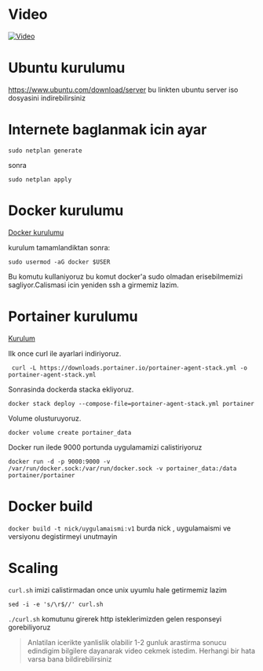 # Video 
[![Video ](https://img.youtube.com/vi/w_LbFA1_RXg/0.jpg)](https://youtu.be/w_LbFA1_RXg)
# Ubuntu kurulumu
https://www.ubuntu.com/download/server
bu linkten ubuntu server iso dosyasini indirebilirsiniz

# Internete baglanmak icin ayar
`sudo netplan generate`

sonra

`sudo netplan apply`

# Docker kurulumu
[Docker kurulumu](https://docs.docker.com/install/linux/docker-ce/ubuntu/#install-using-the-repository)

kurulum tamamlandiktan sonra:

`sudo usermod -aG docker $USER`

Bu komutu kullaniyoruz bu komut docker'a sudo olmadan erisebilmemizi sagliyor.Calismasi icin yeniden ssh a girmemiz lazim.

# Portainer kurulumu
[Kurulum](https://www.portainer.io/installation/)

Ilk once curl ile ayarlari indiriyoruz.

` curl -L https://downloads.portainer.io/portainer-agent-stack.yml -o portainer-agent-stack.yml`

Sonrasinda dockerda stacka ekliyoruz.

`docker stack deploy --compose-file=portainer-agent-stack.yml portainer`

Volume olusturuyoruz.

`docker volume create portainer_data`

Docker run ilede 9000 portunda uygulamamizi calistiriyoruz

`docker run -d -p 9000:9000 -v /var/run/docker.sock:/var/run/docker.sock -v portainer_data:/data portainer/portainer`


# Docker build 

`docker build -t nick/uygulamaismi:v1` burda nick , uygulamaismi ve versiyonu degistirmeyi unutmayin

# Scaling

`curl.sh` imizi calistirmadan once unix uyumlu hale getirmemiz lazim

`sed -i -e 's/\r$//' curl.sh`

`./curl.sh` komutunu girerek http isteklerimizden gelen responseyi gorebiliyoruz


> Anlatilan icerikte yanlislik olabilir 1-2 gunluk arastirma sonucu edindigim bilgilere dayanarak video cekmek istedim. Herhangi bir hata varsa bana bildirebilirsiniz

